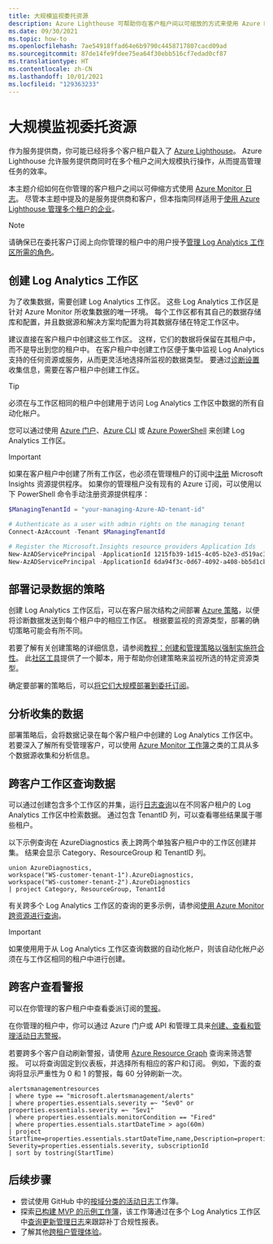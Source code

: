 ```yaml
---
title: 大规模监视委托资源
description: Azure Lighthouse 可帮助你在客户租户间以可缩放的方式来使用 Azure Monitor 日志。
ms.date: 09/30/2021
ms.topic: how-to
ms.openlocfilehash: 7ae54918ffad64e6b9790c4458717807cacd09ad
ms.sourcegitcommit: 87de14fe9fdee75ea64f30ebb516cf7edad0cf87
ms.translationtype: HT
ms.contentlocale: zh-CN
ms.lasthandoff: 10/01/2021
ms.locfileid: "129363233"
---
```

# <a name="monitor-delegated-resources-at-scale"></a>大规模监视委托资源

作为服务提供商，你可能已经将多个客户租户载入了 [Azure Lighthouse](../overview.md)。 Azure Lighthouse 允许服务提供商同时在多个租户之间大规模执行操作，从而提高管理任务的效率。

本主题介绍如何在你管理的客户租户之间以可伸缩方式使用 [Azure Monitor 日志](../../azure-monitor/logs/data-platform-logs.md)。 尽管本主题中提及的是服务提供商和客户，但本指南同样适用于[使用 Azure Lighthouse 管理多个租户的企业](../concepts/enterprise.md)。

> [!NOTE]
> 请确保已在委托客户订阅上向你管理的租户中的用户授予[管理 Log Analytics 工作区所需的角色](../../azure-monitor/logs/manage-access.md#manage-access-using-azure-permissions)。

## <a name="create-log-analytics-workspaces"></a>创建 Log Analytics 工作区

为了收集数据，需要创建 Log Analytics 工作区。 这些 Log Analytics 工作区是针对 Azure Monitor 所收集数据的唯一环境。 每个工作区都有其自己的数据存储库和配置，并且数据源和解决方案均配置为将其数据存储在特定工作区中。

建议直接在客户租户中创建这些工作区。 这样，它们的数据将保留在其租户中，而不是导出到您的租户中。 在客户租户中创建工作区便于集中监视 Log Analytics 支持的任何资源或服务，从而更灵活地选择所监视的数据类型。 要通过[诊断设置](../..//azure-monitor/essentials/diagnostic-settings.md)收集信息，需要在客户租户中创建工作区。

> [!TIP]
> 必须在与工作区相同的租户中创建用于访问 Log Analytics 工作区中数据的所有自动化帐户。

您可以通过使用 [Azure 门户](../../azure-monitor/logs/quick-create-workspace.md)、[Azure CLI](../../azure-monitor/logs/resource-manager-workspace.md) 或 [Azure PowerShell](../../azure-monitor/logs/powershell-workspace-configuration.md) 来创建 Log Analytics 工作区。

> [!IMPORTANT]
> 如果在客户租户中创建了所有工作区，也必须在管理租户的订阅中[注册](../../azure-resource-manager/management/resource-providers-and-types.md#register-resource-provider) Microsoft Insights 资源提供程序。 如果你的管理租户没有现有的 Azure 订阅，可以使用以下 PowerShell 命令手动注册资源提供程序：
>
> ```powershell
> $ManagingTenantId = "your-managing-Azure-AD-tenant-id"
> 
> # Authenticate as a user with admin rights on the managing tenant
> Connect-AzAccount -Tenant $ManagingTenantId
> 
> # Register the Microsoft.Insights resource providers Application Ids
> New-AzADServicePrincipal -ApplicationId 1215fb39-1d15-4c05-b2e3-d519ac3feab4
> New-AzADServicePrincipal -ApplicationId 6da94f3c-0d67-4092-a408-bb5d1cb08d2d 
> ```

## <a name="deploy-policies-that-log-data"></a>部署记录数据的策略

创建 Log Analytics 工作区后，可以在客户层次结构之间部署 [Azure 策略](../../governance/policy/index.yml)，以便将诊断数据发送到每个租户中的相应工作区。 根据要监视的资源类型，部署的确切策略可能会有所不同。

若要了解有关创建策略的详细信息，请参阅[教程：创建和管理策略以强制实施符合性](../../governance/policy/tutorials/create-and-manage.md)。 此[社区工具](https://github.com/Azure/Azure-Lighthouse-samples/tree/master/tools/azure-diagnostics-policy-generator)提供了一个脚本，用于帮助你创建策略来监视所选的特定资源类型。

确定要部署的策略后，可以[将它们大规模部署到委托订阅](policy-at-scale.md)。

## <a name="analyze-the-gathered-data"></a>分析收集的数据

部署策略后，会将数据记录在每个客户租户中创建的 Log Analytics 工作区中。 若要深入了解所有受管理客户，可以使用 [Azure Monitor 工作簿](../../azure-monitor/visualize/workbooks-overview.md)之类的工具从多个数据源收集和分析信息。

## <a name="query-data-across-customer-workspaces"></a>跨客户工作区查询数据

可以通过创建包含多个工作区的并集，运行[日志查询](../../azure-monitor/logs/log-query-overview.md)以在不同客户租户的 Log Analytics 工作区中检索数据。 通过包含 TenantID 列，可以查看哪些结果属于哪些租户。

以下示例查询在 AzureDiagnostics 表上跨两个单独客户租户中的工作区创建并集。 结果会显示 Category、ResourceGroup 和 TenantID 列。

``` Kusto
union AzureDiagnostics,
workspace("WS-customer-tenant-1").AzureDiagnostics,
workspace("WS-customer-tenant-2").AzureDiagnostics
| project Category, ResourceGroup, TenantId
```

有关跨多个 Log Analytics 工作区的查询的更多示例，请参阅[使用 Azure Monitor 跨资源进行查询](../../azure-monitor/logs/cross-workspace-query.md)。

> [!IMPORTANT]
> 如果使用用于从 Log Analytics 工作区查询数据的自动化帐户，则该自动化帐户必须在与工作区相同的租户中进行创建。

## <a name="view-alerts-across-customers"></a>跨客户查看警报

可以在你管理的客户租户中查看委派订阅的[警报](../../azure-monitor/alerts/alerts-overview.md)。

在你管理的租户中，你可以通过 Azure 门户或 API 和管理工具来[创建、查看和管理活动日志警报](../../azure-monitor/alerts/alerts-activity-log.md)。

若要跨多个客户自动刷新警报，请使用 [Azure Resource Graph](../../governance/resource-graph/overview.md) 查询来筛选警报。 可以将查询固定到仪表板，并选择所有相应的客户和订阅。 例如，下面的查询将显示严重性为 0 和 1 的警报，每 60 分钟刷新一次。

```kusto
alertsmanagementresources
| where type == "microsoft.alertsmanagement/alerts"
| where properties.essentials.severity =~ "Sev0" or properties.essentials.severity =~ "Sev1"
| where properties.essentials.monitorCondition == "Fired"
| where properties.essentials.startDateTime > ago(60m)
| project StartTime=properties.essentials.startDateTime,name,Description=properties.essentials.description, Severity=properties.essentials.severity, subscriptionId
| sort by tostring(StartTime)
```

## <a name="next-steps"></a>后续步骤

- 尝试使用 GitHub 中的[按域分类的活动日志](https://github.com/Azure/Azure-Lighthouse-samples/tree/master/templates/workbook-activitylogs-by-domain)工作簿。
- 探索[已构建 MVP 的示例工作簿](https://github.com/scautomation/Azure-Automation-Update-Management-Workbooks)，该工作簿通过在多个 Log Analytics 工作区中[查询更新管理日志](../../automation/update-management/query-logs.md)来跟踪补丁合规性报表。
- 了解其他[跨租户管理体验](../concepts/cross-tenant-management-experience.md)。